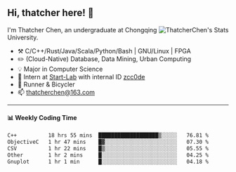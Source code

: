## Hi, thatcher here! :wave:

<img align="right" src="https://github-readme-stats.vercel.app/api?username=thatcherchen&title_color=333&text_color=777" alt="ThatcherChen's Stats" >

I'm Thatcher Chen, an undergraduate at Chongqing University.

- :hammer_and_pick:  C/C++/Rust/Java/Scala/Python/Bash | GNU/Linux | FPGA
- :pencil2:  (Cloud-Native) Database, Data Mining, Urban Computing
- :bulb:   Major in Computer Science
- :telescope:  Intern at [Start-Lab](https://github.com/Spatio-Temporal-Lab) with internal ID [zcc0de](https://github.com/zcc0de)
- :seedling:  Runner & Bicycler
- :mailbox: thatcherchen@163.com

---

#### :bar_chart: Weekly Coding Time

<!--START_SECTION:waka-->

```txt
C++          18 hrs 55 mins  ███████████████████▒░░░░░   76.81 %
ObjectiveC   1 hr 47 mins    █▓░░░░░░░░░░░░░░░░░░░░░░░   07.30 %
CSV          1 hr 22 mins    █▒░░░░░░░░░░░░░░░░░░░░░░░   05.55 %
Other        1 hr 2 mins     █░░░░░░░░░░░░░░░░░░░░░░░░   04.25 %
Gnuplot      1 hr 1 min      █░░░░░░░░░░░░░░░░░░░░░░░░   04.18 %
```

<!--END_SECTION:waka-->
